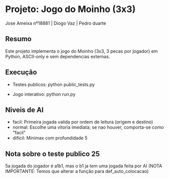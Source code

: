 Projeto: Jogo do Moinho (3x3)
================================
Jose Ameixa nº18881 | Diogo Vaz | Pedro duarte

Resumo
------
Este projeto implementa o jogo do Moinho (3x3, 3 pecas por jogador) em Python, ASCII-only e sem dependencias externas.

Execução
--------
- Testes publicos:
  python public_tests.py

- Jogo interativo:
  python run.py

Niveis de AI
---------------------------------
- facil: Primeira jogada valida por ordem de leitura (origem e destino)
- normal: Escolhe uma vitoria imediata; se nao houver, comporta-se como "facil"
- dificil: Minimax com profundidade 5

Nota sobre o teste publico 25
-----------------------------
 5a jogada do jogador é a1b1, mas o b1 ja tem uma jogada feita por AI (NOTA IMPORTANTE: Temos que alterar a função para def_auto_colocacao)



